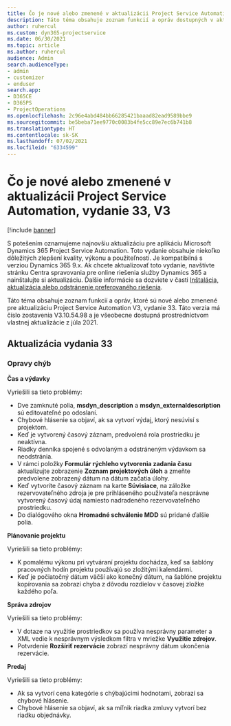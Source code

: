 ```yaml
---
title: Čo je nové alebo zmenené v aktualizácii Project Service Automation, vydanie 33, V3
description: Táto téma obsahuje zoznam funkcií a opráv dostupných v aktualizácii Project Service Automation, vydanie 33, V3
author: ruhercul
ms.custom: dyn365-projectservice
ms.date: 06/30/2021
ms.topic: article
ms.author: ruhercul
audience: Admin
search.audienceType:
- admin
- customizer
- enduser
search.app:
- D365CE
- D365PS
- ProjectOperations
ms.openlocfilehash: 2c96e4abd484bb66285421baaad82ead9589bbe9
ms.sourcegitcommit: be5beba71ee9770c0083b4fe5cc89e7ec6b741b8
ms.translationtype: HT
ms.contentlocale: sk-SK
ms.lasthandoff: 07/02/2021
ms.locfileid: "6334599"
---
```

# <a name="whats-new-or-changed-in-project-service-automation-update-release-33-v3"></a>Čo je nové alebo zmenené v aktualizácii Project Service Automation, vydanie 33, V3

[!include [banner](../includes/psa-now-project-operations.md)]

S potešením oznamujeme najnovšiu aktualizáciu pre aplikáciu Microsoft Dynamics 365 Project Service Automation. Toto vydanie obsahuje niekoľko dôležitých zlepšení kvality, výkonu a použiteľnosti. Je kompatibilná s verziou Dynamics 365 9.x. Ak chcete aktualizovať toto vydanie, navštívte stránku Centra spravovania pre online riešenia služby Dynamics 365 a nainštalujte si aktualizáciu. Ďalšie informácie sa dozviete v časti [Inštalácia, aktualizácia alebo odstránenie preferovaného riešenia](/power-platform/admin/install-remove-preferred-solution).

Táto téma obsahuje zoznam funkcií a opráv, ktoré sú nové alebo zmenené pre aktualizáciu Project Service Automation V3, vydanie 33. Táto verzia má číslo zostavenia V3.10.54.98 a je všeobecne dostupná prostredníctvom vlastnej aktualizácie z júla 2021.

## <a name="update-release-33"></a>Aktualizácia vydania 33

### <a name="bug-fixes"></a>Opravy chýb

**Čas a výdavky**

Vyriešili sa tieto problémy:

- Dve zamknuté polia, **msdyn_description** a **msdyn_externaldescription** sú editovateľné po odoslaní.
- Chybové hlásenie sa objaví, ak sa vytvorí výdaj, ktorý nesúvisí s projektom.
- Keď je vytvorený časový záznam, predvolená rola prostriedku je neaktívna.
- Riadky denníka spojené s odvolaným a odstráneným výdavkom sa neodstránia.
- V rámci položky **Formulár rýchleho vytvorenia zadania času** aktualizujte zobrazenie **Zoznam projektových úloh** a zmeňte predvolene zobrazený dátum na dátum začatia úlohy.
- Keď vytvoríte časový záznam na karte **Súvisiace**, na záložke rezervovateľného zdroja je pre prihláseného používateľa nesprávne vytvorený časový údaj namiesto nadradeného rezervovateľného prostriedku.
- Do dialógového okna **Hromadné schválenie MDD** sú pridané ďalšie polia.

**Plánovanie projektu**

Vyriešili sa tieto problémy:
- K pomalému výkonu pri vytváraní projektu dochádza, keď sa šablóny pracovných hodín projektu používajú so zložitými kalendármi.
- Keď je počiatočný dátum väčší ako konečný dátum, na šablóne projektu kopírovania sa zobrazí chyba z dôvodu rozdielov v časovej zložke každého poľa.

**Správa zdrojov**

Vyriešili sa tieto problémy:
- V dotaze na využitie prostriedkov sa používa nesprávny parameter a XML vedie k nesprávnym výsledkom filtra v mriežke **Využitie zdrojov**.
- Potvrdenie **Rozšíriť rezervácie** zobrazí nesprávny dátum ukončenia rezervácie.

**Predaj**

Vyriešili sa tieto problémy:
- Ak sa vytvorí cena kategórie s chýbajúcimi hodnotami, zobrazí sa chybové hlásenie.
- Chybové hlásenie sa objaví, ak sa míľnik riadka zmluvy vytvorí bez riadku objednávky.
